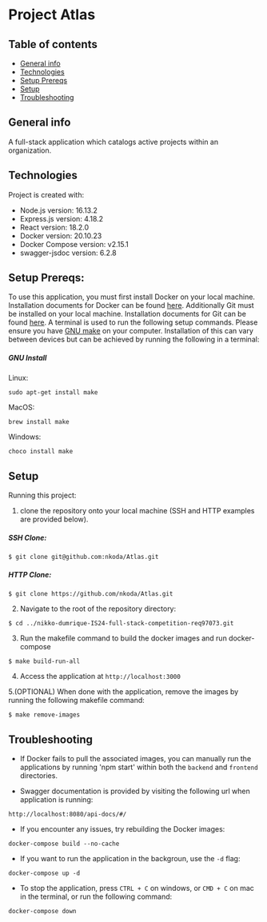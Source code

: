 # Project Atlas

## Table of contents
* [General info](#general-info)
* [Technologies](#technologies)
* [Setup Prereqs](#setup-prereqs)
* [Setup](#setup)
* [Troubleshooting](#troubleshooting)

## General info
A full-stack application which catalogs active projects within an organization.
	
## Technologies
Project is created with:
* Node.js version: 16.13.2
* Express.js version: 4.18.2
* React version: 18.2.0
* Docker version: 20.10.23
* Docker Compose version: v2.15.1
* swagger-jsdoc version: 6.2.8

## Setup Prereqs: 
To use this application, you must first install Docker on your local machine. Installation documents for Docker can be found [here](https://docs.docker.com/desktop/).
Additionally Git must be installed on your local machine. Installation documents for Git can be found [here](https://git-scm.com/book/en/v2/Getting-Started-Installing-Git).
A terminal is used to run the following setup commands.
Please ensure you have [GNU make](https://www.gnu.org/software/make/) on your computer. 
Installation of this can vary between devices but can be achieved by running the following in a terminal:
##### GNU Install
Linux:
```
sudo apt-get install make
```

MacOS:
```
brew install make
```

Windows:
```
choco install make
```


## Setup

Running this project: 


1. clone the repository onto your local machine (SSH and HTTP examples are provided below).

##### SSH Clone:
```
$ git clone git@github.com:nkoda/Atlas.git
```

##### HTTP Clone:
```
$ git clone https://github.com/nkoda/Atlas.git
```


2. Navigate to the root of the repository directory:
```
$ cd ../nikko-dumrique-IS24-full-stack-competition-req97073.git
```

3. Run the makefile command to build the docker images and run docker-compose
```
$ make build-run-all
```

4. Access the application at `http://localhost:3000`


5.(OPTIONAL) When done with the application, remove the images by running the following makefile command:
```
$ make remove-images
```



## Troubleshooting
* If Docker fails to pull the associated images, you can manually run the applications by running 'npm start' within both the `backend` and `frontend` directories.

* Swagger documentation is provided by visiting the following url when application is running:
```
http://localhost:8080/api-docs/#/
```

* If you encounter any issues, try rebuilding the Docker images:
```
docker-compose build --no-cache
```

* If you want to run the application in the backgroun, use the `-d` flag:
```
docker-compose up -d
```

* To stop the application, press `CTRL + C` on windows, or `CMD + C` on mac in the terminal, or run the following command:
```
docker-compose down
```
